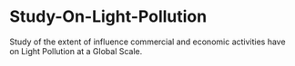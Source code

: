 # Study-On-Light-Pollution
Study of the extent of influence commercial and economic activities have on Light Pollution at a Global Scale.
